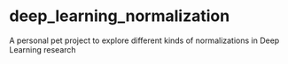 # deep_learning_normalization
A personal pet project to explore different kinds of normalizations in Deep Learning research
